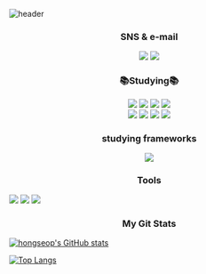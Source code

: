 ![header](https://capsule-render.vercel.app/api?type=waving&color=0080FF&height=300&section=header&text=Welcome&fontAlign=50&fontAlignY=45&desc=hongseop's%20Github&descSize=25&descAlign=70&descAlignY=61&fontSize=120&fontColor=ffffff)

<div align="center"><h3>SNS & e-mail</h3></div>
<div align = center>
<img src="https://img.shields.io/badge/@wjd_ghdtjq-E4405F?style=flat-square&logo=Instagram&logoColor=white">
<img src="https://img.shields.io/badge/a01082372487@gmail.com-EA4335?style=flat-square&logo=gmail&logoColor=white"></a>
</a>

<div align="center"><h3>📚Studying📚</h3></div>
 <div align="center">
<img src="https://img.shields.io/badge/HTML5-E34F26?style=flat-square&logo=HTML5&logoColor=white">
<img src="https://img.shields.io/badge/CSS3-1572B6?style=flat-square&logo=Css3&logoColor=white">
<img src="https://img.shields.io/badge/C-A8B9CC.svg?style=flat-square&logo=C&logoColor=white">
<img src="https://img.shields.io/badge/adobeillustrator-FF9A00?style=flat-square&logo=adobeillustrator&logoColor=white"/><br>
<img src="https://img.shields.io/badge/JAVA-007396?style=flat-square&logo=java&logoColor=white">
<img src="https://img.shields.io/badge/JavaScript-F7DF1E?style=flat-square&logo=JavaScript&logoColor=white">
<img src="https://img.shields.io/badge/Oracle-F80000?style=flat-square&logo=Oracle&logoColor=white">
<img src="https://img.shields.io/badge/react-61DAFB?style=flat-forsquare&logo=react&logoColor=white"> 
</div>
 
 <div align="center"><h3>studying frameworks</h3></div>
 <img src="https://img.shields.io/badge/flutter-02569B?style=for-the-badge&logo=flutter&logoColor=white">
 </div>
 
 <div align="center"><h3>Tools</h3></div>
 <div ali="center>
 <img src="https://img.shields.io/badge/Git-F05032.svg?&style=flat-square&logo=Git&logoColor=white">
 <img src="https://img.shields.io/badge/Eclipse%20IDE-2C2255.svg?&style=flat-square&logo=Eclipse%20IDE&logoColor=white">
 <img src="https://img.shields.io/badge/Visual%20Studio%20Code-007ACC.svg?&style=flat-square&logo=Visual%20Studio%20Code&logoColor=white">
 <img src="https://img.shields.io/badge/github-181717?style=flat-square&logo=github&logoColor=white">
 </div>


<div align="center"><h3>My Git Stats</h3></div> 

[![hongseop's GitHub stats](https://github-readme-stats.vercel.app/api?username=junghongseop&theme=calm)](https://github.com/junghongseop/github-readme-stats)

[![Top Langs](https://github-readme-stats.vercel.app/api/top-langs/?username=junghongseop&layout=compact&theme=gruvbox)](https://github.com/junghongseop/github-readme-stats)
 
